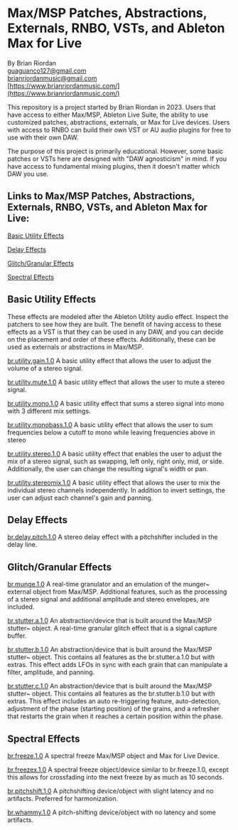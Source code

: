 # Max/MSP Patches, Abstractions, Externals, RNBO, VSTs, and Ableton Max for Live 
   
By Brian Riordan  
[guaguanco127@gmail.com](mailto:guaguanco127@gmail.com)  
[brianriordanmusic@gmail.com](mailto:brianriordanmusic@gmail.com)   
[https://www.brianriordanmusic.com/](https://www.brianriordanmusic.com/) 

This repository is a project started by Brian Riordan in 2023. Users that have access to either Max/MSP, Ableton Live Suite, the ability to use customized patches, abstractions, externals, or Max for Live devices. Users with access to RNBO can build their own VST or AU audio plugins for free to use with their own DAW.  

The purpose of this project is primarily educational. However, some basic patches or VSTs here are designed with "DAW agnosticism" in mind. If you have access to fundamental mixing plugins, then it doesn't matter which DAW you use.


## Links to Max/MSP Patches, Abstractions, Externals, RNBO, VSTs, and Ableton Max for Live:

[Basic Utility Effects](#utility) 

[Delay Effects](#delay)

[Glitch/Granular Effects](#grain)

[Spectral Effects](#spectral) 

## <a name="utility"></a>Basic Utility Effects

These effects are modeled after the Ableton Utility audio effect. Inspect the patchers to see how they are built. The benefit of having access to these effects as a VST is that they can be used in any DAW, and you can decide on the placement and order of these effects. Additionally, these can be used as externals or abstractions in Max/MSP.  

[br.utility.gain.1.0](https://github.com/guaguanco127/br.utility.gain.1.0)  A basic utility effect that allows the user to adjust the volume of a stereo signal.

[br.utility.mute.1.0](https://github.com/guaguanco127/br.utility.mute.1.0)  A basic utility effect that allows the user to mute a stereo signal.

[br.utility.mono.1.0](https://github.com/guaguanco127/br.utility.mono.1.0)  A basic utility effect that sums a stereo signal into mono with 3 different mix settings.

[br.utility.monobass.1.0](https://github.com/guaguanco127/br.utility.monobass.1.0) A basic utility effect that allows the user to sum frequencies below a cutoff to mono while leaving frequencies above in stereo
 
[br.utility.stereo.1.0](https://github.com/guaguanco127/br.utility.stereo.1.0)  A basic utility effect that enables the user to adjust the mix of a stereo signal, such as swapping, left only, right only, mid, or side. Additionally, the user can change the resulting signal's width or pan.

[br.utility.stereomix.1.0](https://github.com/guaguanco127/br.utility.stereomix.1.0) A basic utility effect that allows the user to mix the individual stereo channels independently. In addition to invert settings, the user can adjust each channel's gain and panning. 

## <a name="delay"></a>Delay Effects   

[br.delay.pitch.1.0](https://github.com/guaguanco127/br.delay.pitch.1.0) A stereo delay effect with a pitchshifter included in the delay line.

## <a name="grain"></a>Glitch/Granular Effects

[br.munge.1.0](https://github.com/guaguanco127/br.munge.1.0) A real-time granulator and an emulation of the munger~ external object from Max/MSP. Additional features, such as the processing of a stereo signal and additional amplitude and stereo envelopes, are included.

[br.stutter.a.1.0](https://github.com/guaguanco127/br.stutter.a.1.0) An abstraction/device that is built around the Max/MSP stutter~ object. A real-time granular glitch effect that is a signal capture buffer. 

[br.stutter.b.1.0](https://github.com/guaguanco127/br.stutter.b.1.0) An abstraction/device that is built around the Max/MSP stutter~ object. This contains all features as the br.stutter.a.1.0 but with extras. This effect adds LFOs in sync with each grain that can manipulate a filter, amplitude, and panning. 

[br.stutter.c.1.0](https://github.com/guaguanco127/br.stutter.c.1.0) An abstraction/device that is built around the Max/MSP stutter~ object. This contains all features as the br.stutter.b.1.0 but with extras. This effect includes an auto re-triggering feature, auto-detection, adjustment of the phase (starting position) of the grains, and a refresher that restarts the grain when it reaches a certain position within the phase.




## <a name="spectral"></a>Spectral Effects

[br.freeze.1.0](https://github.com/guaguanco127/br.freeze.1.0) A spectral freeze Max/MSP object and Max for Live Device.  

[br.freezex.1.0](https://github.com/guaguanco127/br.freezex.1.0) A spectral freeze object/device similar to br.freeze.1.0, except this allows for crossfading into the next freeze by as much as 10 seconds.

[br.pitchshift.1.0](https://github.com/guaguanco127/br.pitchshift.1.0) A pitchshifting device/object with slight latency and no artifacts. Preferred for harmonization.

[br.whammy.1.0](https://github.com/guaguanco127/br.whammy.1.0) A pitch-shifting device/object with no latency and some artifacts. 







